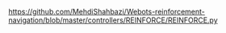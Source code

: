 https://github.com/MehdiShahbazi/Webots-reinforcement-navigation/blob/master/controllers/REINFORCE/REINFORCE.py

